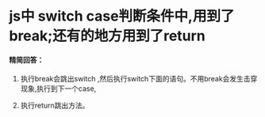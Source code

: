 # js中 switch case判断条件中,用到了break;还有的地方用到了return

#### 精简回答：

1. 执行break会跳出switch ,然后执行switch下面的语句。不用break会发生击穿现象,执行到下一个case,

2.  执行return跳出方法。
   
  
